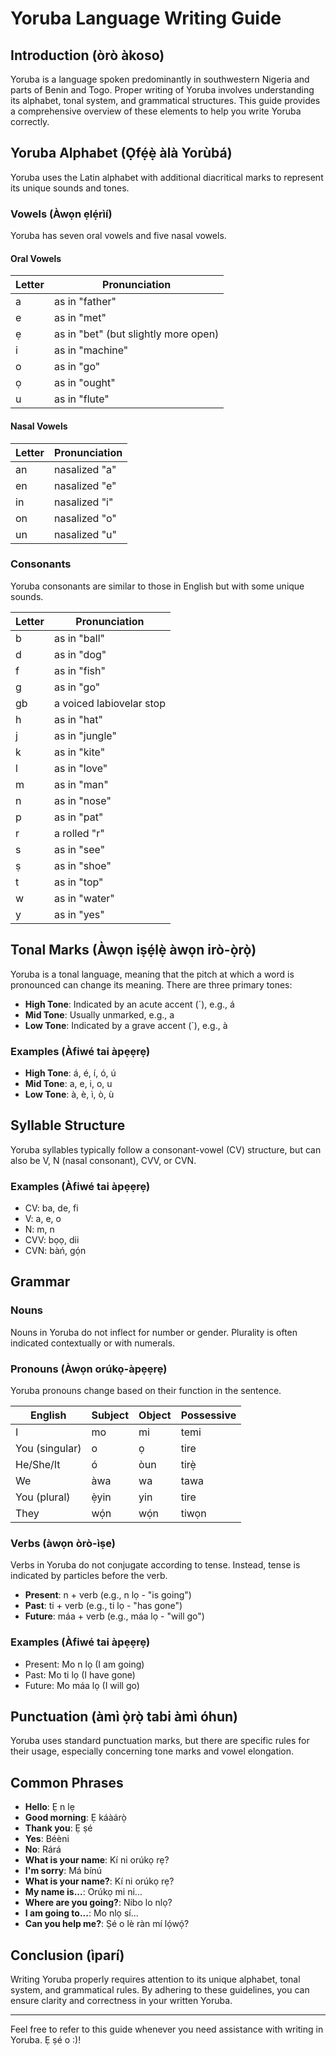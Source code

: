# Yoruba Language Writing Guide

## Introduction (òrò àkoso)
Yoruba is a language spoken predominantly in southwestern Nigeria and parts of Benin and Togo. Proper writing of Yoruba involves understanding its alphabet, tonal system, and grammatical structures. This guide provides a comprehensive overview of these elements to help you write Yoruba correctly.

## Yoruba Alphabet (Ọfẹ́ẹ̀ àlà Yorùbá)
Yoruba uses the Latin alphabet with additional diacritical marks to represent its unique sounds and tones.

### Vowels (Àwọn ẹlẹ́rìí)
Yoruba has seven oral vowels and five nasal vowels.

#### Oral Vowels
| Letter | Pronunciation |
| ------ | ------------- |
| a      | as in "father" |
| e      | as in "met" |
| ẹ      | as in "bet" (but slightly more open) |
| i      | as in "machine" |
| o      | as in "go" |
| ọ      | as in "ought" |
| u      | as in "flute" |

#### Nasal Vowels
| Letter | Pronunciation |
| ------ | ------------- |
| an     | nasalized "a" |
| en     | nasalized "e" |
| in     | nasalized "i" |
| on     | nasalized "o" |
| un     | nasalized "u" |

### Consonants
Yoruba consonants are similar to those in English but with some unique sounds.

| Letter | Pronunciation        |
| ------ | -------------------- |
| b      | as in "ball"         |
| d      | as in "dog"          |
| f      | as in "fish"         |
| g      | as in "go"           |
| gb     | a voiced labiovelar stop |
| h      | as in "hat"          |
| j      | as in "jungle"       |
| k      | as in "kite"         |
| l      | as in "love"         |
| m      | as in "man"          |
| n      | as in "nose"         |
| p      | as in "pat"          |
| r      | a rolled "r"         |
| s      | as in "see"          |
| ṣ      | as in "shoe"         |
| t      | as in "top"          |
| w      | as in "water"        |
| y      | as in "yes"          |

## Tonal Marks (Àwọn iṣẹ́lẹ̀ àwọn irò-ọ̀rọ̀)
Yoruba is a tonal language, meaning that the pitch at which a word is pronounced can change its meaning. There are three primary tones:

- **High Tone**: Indicated by an acute accent (´), e.g., á
- **Mid Tone**: Usually unmarked, e.g., a
- **Low Tone**: Indicated by a grave accent (`), e.g., à

### Examples (Àfiwé tai àpẹẹrẹ)
- **High Tone**: á, é, í, ó, ú
- **Mid Tone**: a, e, i, o, u
- **Low Tone**: à, è, ì, ò, ù

## Syllable Structure
Yoruba syllables typically follow a consonant-vowel (CV) structure, but can also be V, N (nasal consonant), CVV, or CVN.

### Examples (Àfiwé tai àpẹẹrẹ)
- CV: ba, de, fi
- V: a, e, o
- N: m, n
- CVV: bọọ, dii
- CVN: bàń, gọ́n

## Grammar 

### Nouns
Nouns in Yoruba do not inflect for number or gender. Plurality is often indicated contextually or with numerals.

### Pronouns (Àwọn orúkọ-àpẹẹrẹ)
Yoruba pronouns change based on their function in the sentence.

| English | Subject | Object | Possessive |
| ------- | ------- | ------ | ---------- |
| I       | mo      | mi     | temi       |
| You (singular) | o | ọ     | tire       |
| He/She/It | ó     | òun    | tirẹ̀      |
| We      | àwa     | wa     | tawa       |
| You (plural) | ẹ̀yin | yin  | tire       |
| They    | wọ́n    | wọ́n   | tiwọn      |

### Verbs (àwọn òrò-ìṣe)
Verbs in Yoruba do not conjugate according to tense. Instead, tense is indicated by particles before the verb.

- **Present**: n + verb (e.g., n lọ - "is going")
- **Past**: ti + verb (e.g., ti lọ - "has gone")
- **Future**: máa + verb (e.g., máa lọ - "will go")

### Examples (Àfiwé tai àpẹẹrẹ)
- Present: Mo n lọ (I am going)
- Past: Mo ti lọ (I have gone)
- Future: Mo máa lọ (I will go)

## Punctuation (àmì ọ̀rọ̀ tabi àmì óhun)
Yoruba uses standard punctuation marks, but there are specific rules for their usage, especially concerning tone marks and vowel elongation.

## Common Phrases
- **Hello**: Ẹ n lẹ
- **Good morning**: Ẹ káàárọ̀
- **Thank you**: Ẹ ṣé
- **Yes**: Béèni
- **No**: Rárá
- **What is your name**: Kí ni orúkọ rẹ?
- **I'm sorry**: Má bínú
- **What is your name?**: Kí ni orúkọ rẹ?
- **My name is...**: Orúkọ mi ni...
- **Where are you going?**: Nibo lo nlọ?
- **I am going to...**: Mo nlọ sí...
- **Can you help me?**: Ṣé o lè ràn mí lọ́wọ́?


## Conclusion (ìparí)
Writing Yoruba properly requires attention to its unique alphabet, tonal system, and grammatical rules. By adhering to these guidelines, you can ensure clarity and correctness in your written Yoruba.

---

Feel free to refer to this guide whenever you need assistance with writing in Yoruba. Ẹ ṣé o :)!
